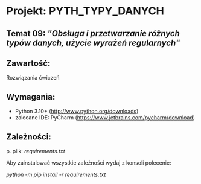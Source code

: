 # Projekt:  PYTH_TYPY_DANYCH

## Temat 09: *"Obsługa i przetwarzanie różnych typów danych, użycie wyrażeń regularnych"*

## Zawartość: 
Rozwiązania ćwiczeń

## Wymagania:
- Python 3.10+            (http://www.python.org/downloads)
- zalecane IDE: PyCharm   (https://www.jetbrains.com/pycharm/download)

## Zależności:
p. plik: *requirements.txt*

Aby zainstalować wszystkie zależności wydaj z konsoli polecenie:

*python -m pip install -r requirements.txt*
